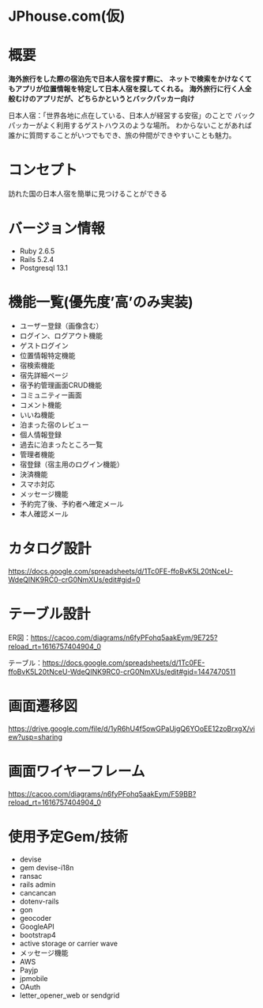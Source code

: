 # JPhouse.com(仮)

# 概要
**海外旅行をした際の宿泊先で日本人宿を探す際に、**
**ネットで検索をかけなくてもアプリが位置情報を特定して日本人宿を探してくれる。**
**海外旅行に行く人全般むけのアプリだが、どちらかというとバックパッカー向け**

日本人宿：「世界各地に点在している、日本人が経営する安宿」のことで
バックパッカーがよく利用するゲストハウスのような場所。
わからないことがあれば誰かに質問することがいつでもでき、旅の仲間ができやすいことも魅力。

# コンセプト
訪れた国の日本人宿を簡単に見つけることができる

# バージョン情報
* Ruby 2.6.5
* Rails 5.2.4
* Postgresql 13.1

# 機能一覧(優先度’高’のみ実装)
* ユーザー登録（画像含む）	
* ログイン、ログアウト機能	
* ゲストログイン	
* 位置情報特定機能	
* 宿検索機能	
* 宿先詳細ページ	
* 宿予約管理画面CRUD機能	
* コミュニティー画面	
* コメント機能	
* いいね機能	
* 泊まった宿のレビュー	
* 個人情報登録	
* 過去に泊まったところ一覧	
* 管理者機能	
* 宿登録（宿主用のログイン機能）	
* 決済機能	
* スマホ対応	
* メッセージ機能	
* 予約完了後、予約者へ確定メール	
* 本人確認メール	

# カタログ設計
https://docs.google.com/spreadsheets/d/1Tc0FE-ffoBvK5L20tNceU-WdeQINK9RC0-crG0NmXUs/edit#gid=0

# テーブル設計
ER図：https://cacoo.com/diagrams/n6fyPFohq5aakEym/9E725?reload_rt=1616757404904_0

テーブル：https://docs.google.com/spreadsheets/d/1Tc0FE-ffoBvK5L20tNceU-WdeQINK9RC0-crG0NmXUs/edit#gid=1447470511

# 画面遷移図
https://drive.google.com/file/d/1yR6hU4f5owGPaUjgQ6YOoEE12zoBrxgX/view?usp=sharing

# 画面ワイヤーフレーム
https://cacoo.com/diagrams/n6fyPFohq5aakEym/F59BB?reload_rt=1616757404904_0

# 使用予定Gem/技術
* devise
* gem devise-i18n
* ransac
* rails admin
* cancancan
* dotenv-rails
* gon
* geocoder
* GoogleAPI
* bootstrap4
* active storage  or  carrier wave
* メッセージ機能
* AWS
* Payjp
* jpmobile
* OAuth
* letter_opener_web or sendgrid